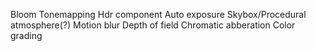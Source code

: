Bloom
Tonemapping
Hdr component
Auto exposure
Skybox/Procedural atmosphere(?)
Motion blur
Depth of field
Chromatic abberation
Color grading

